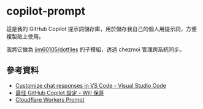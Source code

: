 # copilot-prompt

這是我的 GitHub Copilot 提示詞儲存庫，用於儲存我自己的個人用提示詞，方便複製貼上使用。

我將它做為 [jim60105/dotfiles](https://github.com/jim60105/dotfiles) 的子模組，透過 chezmoi 管理跨系統同步。

## 參考資料

- [Customize chat responses in VS Code - Visual Studio Code](https://code.visualstudio.com/docs/copilot/copilot-customization)
- [最佳 GitHub Copilot 設定 - Will 保哥](https://github.com/doggy8088/github-copilot-configs)
- [Cloudflare Workers Prompt](https://developers.cloudflare.com/workers/prompt.txt)
